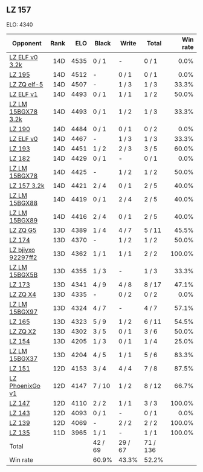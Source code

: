 ## LZ 157 ##

ELO: 4340

Opponent | Rank | ELO | Black | Write | Total | Win rate
---------|-----:|----:|-------|-------|-------|-------:
[LZ ELF v0 3.2k](LZ%20ELF%20v0%203.2k.md) | 14D | 4535 | 0 / 1 | - | 0 / 1 | 0.0%
[LZ 195](LZ%20195.md) | 14D | 4512 | - | 0 / 1 | 0 / 1 | 0.0%
[LZ ZQ elf-5](LZ%20ZQ%20elf-5.md) | 14D | 4507 | - | 1 / 3 | 1 / 3 | 33.3%
[LZ ELF v1](LZ%20ELF%20v1.md) | 14D | 4493 | 0 / 1 | 1 / 1 | 1 / 2 | 50.0%
[LZ LM 15BGX78 3.2k](LZ%20LM%2015BGX78%203.2k.md) | 14D | 4493 | 0 / 1 | 1 / 2 | 1 / 3 | 33.3%
[LZ 190](LZ%20190.md) | 14D | 4484 | 0 / 1 | 0 / 1 | 0 / 2 | 0.0%
[LZ ELF v0](LZ%20ELF%20v0.md) | 14D | 4467 | - | 1 / 3 | 1 / 3 | 33.3%
[LZ 193](LZ%20193.md) | 14D | 4451 | 1 / 2 | 2 / 3 | 3 / 5 | 60.0%
[LZ 182](LZ%20182.md) | 14D | 4429 | 0 / 1 | - | 0 / 1 | 0.0%
[LZ LM 15BGX78](LZ%20LM%2015BGX78.md) | 14D | 4425 | - | 1 / 2 | 1 / 2 | 50.0%
[LZ 157 3.2k](LZ%20157%203.2k.md) | 14D | 4421 | 2 / 4 | 0 / 1 | 2 / 5 | 40.0%
[LZ LM 15BGX88](LZ%20LM%2015BGX88.md) | 14D | 4419 | 0 / 1 | 2 / 4 | 2 / 5 | 40.0%
[LZ LM 15BGX89](LZ%20LM%2015BGX89.md) | 14D | 4416 | 2 / 4 | 0 / 1 | 2 / 5 | 40.0%
[LZ ZQ G5](LZ%20ZQ%20G5.md) | 13D | 4389 | 1 / 4 | 4 / 7 | 5 / 11 | 45.5%
[LZ 174](LZ%20174.md) | 13D | 4370 | - | 1 / 2 | 1 / 2 | 50.0%
[LZ bjiyxo 92297ff2](LZ%20bjiyxo%2092297ff2.md) | 13D | 4362 | 1 / 1 | 1 / 1 | 2 / 2 | 100.0%
[LZ LM 15BGX5B](LZ%20LM%2015BGX5B.md) | 13D | 4355 | 1 / 3 | - | 1 / 3 | 33.3%
[LZ 173](LZ%20173.md) | 13D | 4341 | 4 / 9 | 4 / 8 | 8 / 17 | 47.1%
[LZ ZQ X4](LZ%20ZQ%20X4.md) | 13D | 4335 | - | 0 / 2 | 0 / 2 | 0.0%
[LZ LM 15BGX97](LZ%20LM%2015BGX97.md) | 13D | 4324 | 4 / 7 | - | 4 / 7 | 57.1%
[LZ 165](LZ%20165.md) | 13D | 4323 | 5 / 9 | 1 / 2 | 6 / 11 | 54.5%
[LZ ZQ X2](LZ%20ZQ%20X2.md) | 13D | 4302 | 3 / 5 | 0 / 1 | 3 / 6 | 50.0%
[LZ 154](LZ%20154.md) | 13D | 4205 | 1 / 3 | 0 / 1 | 1 / 4 | 25.0%
[LZ LM 15BGX37](LZ%20LM%2015BGX37.md) | 13D | 4204 | 4 / 5 | 1 / 1 | 5 / 6 | 83.3%
[LZ 151](LZ%20151.md) | 12D | 4153 | 3 / 4 | 4 / 4 | 7 / 8 | 87.5%
[LZ PhoenixGo v1](LZ%20PhoenixGo%20v1.md) | 12D | 4147 | 7 / 10 | 1 / 2 | 8 / 12 | 66.7%
[LZ 147](LZ%20147.md) | 12D | 4110 | 2 / 2 | 1 / 1 | 3 / 3 | 100.0%
[LZ 143](LZ%20143.md) | 12D | 4093 | 0 / 1 | - | 0 / 1 | 0.0%
[LZ 139](LZ%20139.md) | 12D | 4069 | - | 2 / 2 | 2 / 2 | 100.0%
[LZ 135](LZ%20135.md) | 11D | 3965 | 1 / 1 | - | 1 / 1 | 100.0%
Total | | | 42 / 69 | 29 / 67 | 71 / 136 | 
Win rate| | | 60.9% | 43.3% | 52.2% | 
